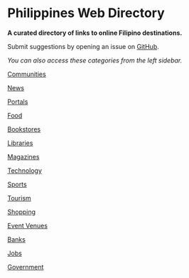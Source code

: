 # Philippines Web Directory

**A curated directory of links to online Filipino destinations.**

Submit suggestions by opening an issue on [GitHub](https://github.com/code-ink-space/directoryph/issues/new).

*You can also access these categories from the left sidebar.*

[Communities](./communities.md)

[News](./news.md)

[Portals](./portals.md)

[Food](./food.md)

[Bookstores](./bookstores.md)

[Libraries](./libraries.md)

[Magazines](./magazines.md)

[Technology](./technology.md)

[Sports](./sports.md)

[Tourism](./tourism.md)

[Shopping](./shopping.md)

[Event Venues](./event-venues.md)

[Banks](./banks.md)

[Jobs](./jobs.md)

[Government](./government.md)
